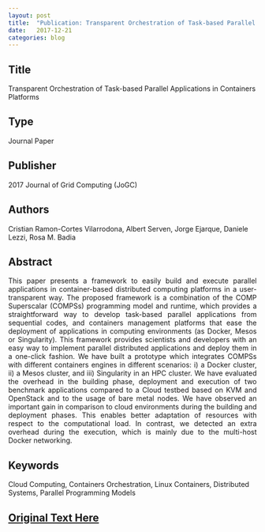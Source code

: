 ```yaml
---
layout: post
title:  "Publication: Transparent Orchestration of Task-based Parallel Applications in Containers Platforms"
date:   2017-12-21
categories: blog
---
```


<h2>Title</h2>
Transparent Orchestration of Task-based Parallel Applications in Containers Platforms

<h2>Type</h2> 
Journal Paper

<h2>Publisher</h2> 
2017 Journal of Grid Computing (JoGC)

<h2>Authors</h2> 
Cristian Ramon-Cortes Vilarrodona, Albert Serven, Jorge Ejarque, Daniele Lezzi, Rosa M. Badia

<h2> Abstract</h2> 
<p align="justify">
This paper presents a framework to easily build and execute parallel applications in container-based distributed computing platforms in a user-transparent way. The proposed framework is a combination of the COMP Superscalar (COMPSs) programming model and runtime, which provides a straightforward way to develop task-based parallel applications from sequential codes, and containers management platforms that ease the deployment of applications in computing environments (as Docker, Mesos or Singularity). This framework provides scientists and developers with an easy way to implement parallel distributed applications and deploy them in a one-click fashion. We have built a prototype which integrates COMPSs with different containers engines in different scenarios: i) a Docker cluster, ii) a Mesos cluster, and iii) Singularity in an HPC cluster. We have evaluated the overhead in the building phase, deployment and execution of two benchmark applications compared to a Cloud testbed based on KVM and OpenStack and to the usage of bare metal nodes. We have observed an important gain in comparison to cloud environments during the building and deployment phases. This enables better adaptation of resources with respect to the computational load. In contrast, we detected an extra overhead during the execution, which is mainly due to the multi-host Docker networking.
</p>

<h2>Keywords</h2>
Cloud Computing, Containers Orchestration, Linux Containers, Distributed Systems, Parallel Programming Models

<h2><a href="https://doi.org/10.1007/s10723-017-9425-z" target="_blank">Original Text Here</a>

